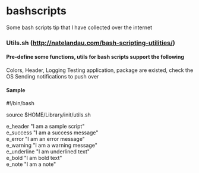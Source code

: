 # bashscripts
Some bash scripts tip that I have collected over the internet

### Utils.sh (http://natelandau.com/bash-scripting-utilities/)
#### Pre-define some functions, utils for bash scripts support the following
Colors, Header, Logging
Testing application, package are existed, check the OS
Sending notifications to push over


#### Sample

#!/bin/bash   

source $HOME/Library/init/utils.sh   

e_header "I am a sample script"   
e_success "I am a success message"   
e_error "I am an error message"   
e_warning "I am a warning message"   
e_underline "I am underlined text"   
e_bold "I am bold text"   
e_note "I am a note"   
